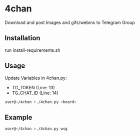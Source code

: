 # 4chan
Download and post Images and gifs/webms to Telegram Group

## Installation
run install-requirements.sh

## Usage

Update Variables in 4chan.py:

- TG_TOKEN (Line: 13)
- TG_CHAT_ID (Line: 14)


```sh
user@~/4chan >./4chan.py <board>
```

## Example

```sh
user@~/4chan >./4chan.py wsg
```
